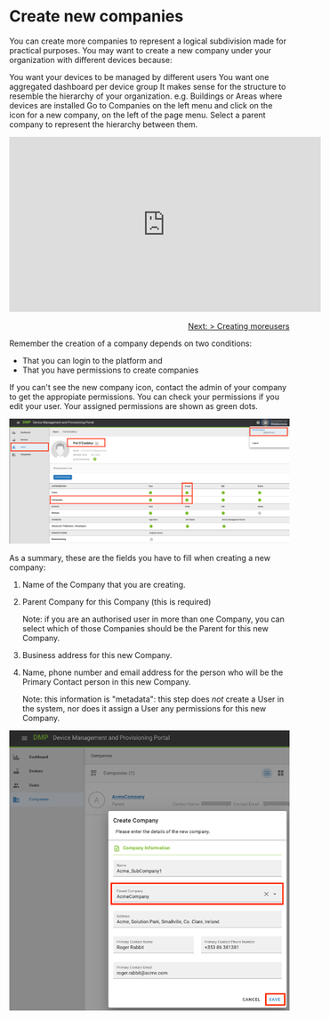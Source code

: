 # Create new companies
You can create more companies to represent a logical subdivision made for practical purposes. You may want to create a new company under your organization with different devices because:

You want your devices to be managed by different users
You want one aggregated dashboard per device group
It makes sense for the structure to resemble the hierarchy of your organization. e.g. Buildings or Areas where devices are installed
Go to Companies on the left menu and click on the icon for a new company, on the left of the page menu. Select a parent company to represent the hierarchy between them.

<iframe width="560" height="315" src="https://www.youtube.com/embed/oHyHGEjnUY4" frameborder="0" allow="accelerometer; autoplay; encrypted-media; gyroscope; picture-in-picture" allowfullscreen></iframe>


<p align='right'><a href="/tutorials/create-users.html">Next: > Creating moreusers</a></p>



Remember the creation of a company depends on two conditions:
- That you can login to the platform and
- That you have permissions to create companies

If you can't see the new company icon, contact the admin of your company to get the appropiate permissions.
You can check your permissions if you edit your user. Your assigned permissions are shown as green dots.

![permissions](/images/tutorials/new_company/01_newCompanyPermissions.png)

As a summary, these are the fields you have to fill when creating a new company: 

1. Name of the Company that you are creating. 

2. Parent Company for this Company (this is required)

   Note: if you are an authorised user in more than one Company, you can select which of those Companies should be the Parent for this new Company.

3. Business address for this new Company.

4. Name, phone number and email address for the person who will be the Primary Contact person in this new Company. 

   Note: this information is "metadata": this step does _not_ create a User in the system, nor does it assign a User any permissions for this new Company. 

![createCompanyForm](/images/tutorials/new_company/03_createForm.png)




